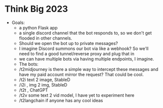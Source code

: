 # Think Big 2023

- Goals:
  * a python Flask app
  * a single discord channel that the bot responds to, so we don't get flooded in other channels.
  * Should we open the bot up to private messages?
  * I imagine Discord summons our bot via like a webhook? So we'll need to find a good tunnel/reverse proxy and plug that in
  * we can have multiple bots via having multiple endpoints, I imagine.
  * The bots:
  * /t2midjourney <prompt> is there a simple way to intercept these messages and have my paid account mirror the request? That could be cool.
  * /t2i <prompt> text 2 image, StableD
  * /i2i <url> <prompt>, img 2 img, StableD
  * /t2t <prompt>, ChatGPT
  * /t2v <prompt> some text 2 vid model, I have yet to experiment here
  * /t2langchain if anyone has any cool ideas
